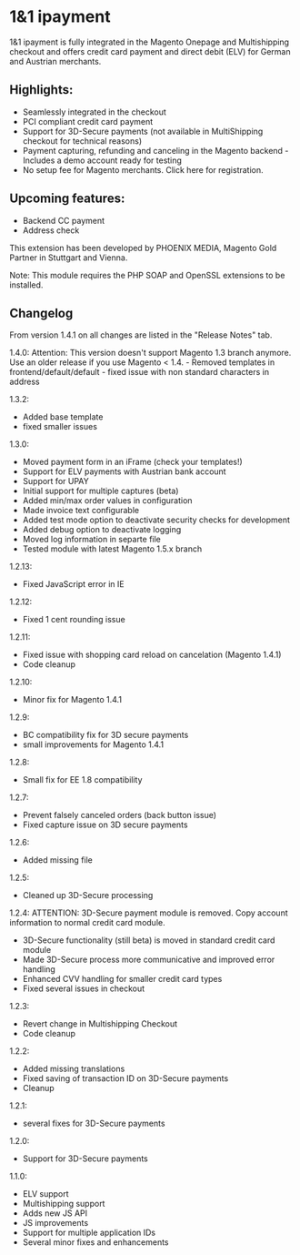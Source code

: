 1&1 ipayment
============

1&1 ipayment is fully integrated in the Magento Onepage and Multishipping checkout and offers credit card payment and direct debit (ELV) for German and Austrian merchants.

Highlights:
-----------
- Seamlessly integrated in the checkout
- PCI compliant credit card payment
- Support for 3D-Secure payments (not available in MultiShipping checkout for technical reasons)
- Payment capturing, refunding and canceling in the Magento backend - Includes a demo account ready for testing
- No setup fee for Magento merchants. Click here for registration.

Upcoming features:
------------------
- Backend CC payment
- Address check

 

This extension has been developed by PHOENIX MEDIA, Magento Gold Partner in Stuttgart and Vienna.

Note: This module requires the PHP SOAP and OpenSSL extensions to be installed.

 

Changelog
---------

From version 1.4.1 on all changes are listed in the "Release Notes" tab.

1.4.0:
Attention: This version doesn't support Magento 1.3 branch anymore. Use an older release if you use Magento < 1.4. - Removed templates in frontend/default/default - fixed issue with non standard characters in address

1.3.2:
- Added base template
- fixed smaller issues 

1.3.0:
- Moved payment form in an iFrame (check your templates!)
- Support for ELV payments with Austrian bank account
- Support for UPAY
- Initial support for multiple captures (beta)
- Added min/max order values in configuration
- Made invoice text configurable
- Added test mode option to deactivate security checks for development
- Added debug option to deactivate logging
- Moved log information in separte file
- Tested module with latest Magento 1.5.x branch 

1.2.13:
- Fixed JavaScript error in IE 

1.2.12:
- Fixed 1 cent rounding issue 

1.2.11:
- Fixed issue with shopping card reload on cancelation (Magento 1.4.1)
- Code cleanup 

1.2.10:
- Minor fix for Magento 1.4.1 

1.2.9:
- BC compatibility fix for 3D secure payments
- small improvements for Magento 1.4.1 

1.2.8:
- Small fix for EE 1.8 compatibility 

1.2.7:
- Prevent falsely canceled orders (back button issue)
- Fixed capture issue on 3D secure payments

1.2.6:
- Added missing file

1.2.5:
- Cleaned up 3D-Secure processing

1.2.4:
ATTENTION: 3D-Secure payment module is removed. Copy account information to normal credit card module.
- 3D-Secure functionality (still beta) is moved in standard credit card module
- Made 3D-Secure process more communicative and improved error handling
- Enhanced CVV handling for smaller credit card types
- Fixed several issues in checkout

1.2.3:
- Revert change in Multishipping Checkout
- Code cleanup

1.2.2:
- Added missing translations
- Fixed saving of transaction ID on 3D-Secure payments
- Cleanup

1.2.1:
- several fixes for 3D-Secure payments

1.2.0:
- Support for 3D-Secure payments

1.1.0:
- ELV support
- Multishipping support
- Adds new JS API
- JS improvements
- Support for multiple application IDs
- Several minor fixes and enhancements